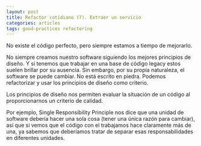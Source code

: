 ```yaml
---
layout: post
title: Refactor cotidiano (7). Extraer un servicio
categories: articles
tags: good-practices refactoring
---
```


No existe el código perfecto, pero siempre estamos a tiempo de mejorarlo.

No siempre creamos nuestro software siguiendo los mejores principios de diseño. Y si tenemos que trabajar en una base de código legacy estos suelen brillar por su ausencia. Sin embargo, por su propia naturaleza, el software se puede cambiar. No está escrito en piedra. Podemos refactorizar y usar los principios de diseño como criterio.

Los principios de diseño nos permiten evaluar la situación de un código al proporcionarnos un criterio de calidad.

Por ejemplo, Single Responsibility Principle nos dice que una unidad de software debería hacer una sola cosa (tener una única razón para cambiar), así que si vemos que el código con el trabajamos hace claramente más de una, ya sabemos que deberíamos tratar de separar esas responsabilidades en diferentes unidades.


